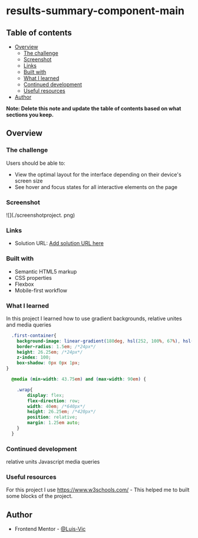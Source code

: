 # results-summary-component-main
 
## Table of contents

- [Overview](#overview)
  - [The challenge](#the-challenge)
  - [Screenshot](#screenshot)
  - [Links](#links)
  - [Built with](#built-with)
  - [What I learned](#what-i-learned)
  - [Continued development](#continued-development)
  - [Useful resources](#useful-resources)
- [Author](#author)


**Note: Delete this note and update the table of contents based on what sections you keep.**

## Overview

### The challenge

Users should be able to:

- View the optimal layout for the interface depending on their device's screen size
- See hover and focus states for all interactive elements on the page

### Screenshot

![](./screenshotproject. png) 

### Links

- Solution URL: [Add solution URL here](https://github.com/Luis-Vic/results-summary-component-main)



### Built with

- Semantic HTML5 markup
- CSS properties
- Flexbox
- Mobile-first workflow



### What I learned
In this project I learned how to use gradient backgrounds, relative unites and media queries
```css
  .first-container{
    background-image: linear-gradient(180deg, hsl(252, 100%, 67%), hsl(241, 81%, 54%));
    border-radius: 1.5em; /*24px*/
    height: 26.25em; /*24px*/
    z-index: 100;
    box-shadow: 0px 0px 1px;
}
```
```css 
  @media (min-width: 43.75em) and (max-width: 90em) {

    .wrap{
        display: flex;
        flex-direction: row;
        width: 40em; /*640px*/
        height: 26.25em; /*420px*/
        position: relative;
        margin: 1.25em auto;   
    }
  }
```

### Continued development
  relative units
  Javascript
  media queries


### Useful resources
  For this project I use https://www.w3schools.com/ - This helped me to built some blocks of the project.

## Author

- Frontend Mentor - [@Luis-Vic](https://www.frontendmentor.io/profile/Luis-Vic)



